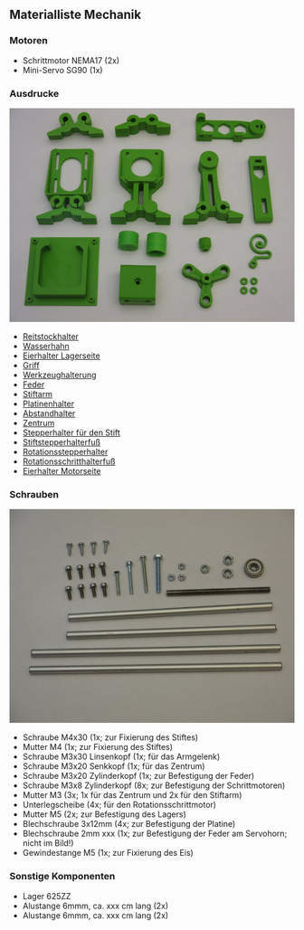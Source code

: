 ## Materialliste Mechanik

### Motoren
* Schrittmotor NEMA17 (2x)
* Mini-Servo SG90 (1x)

### Ausdrucke
![](./assembly/eb77-eh21-alle_druckteile-IMG_4913.JPG)
* [Reitstockhalter](./assembly/eb77-eh21_bauteil-01-IMG_4891.JPG)
* [Wasserhahn](./assembly/eb77-eh21_bauteil-02-IMG_4895.JPG)
* [Eierhalter Lagerseite](./assembly/eb77-eh21_bauteil-03-IMG_4907.JPG)
* [Griff](./assembly/eb77-eh21_bauteil-04-IMG_4899.JPG)
* [Werkzeughalterung](./assembly/eb77-eh21_bauteil-05-IMG_4897.JPG)
* [Feder](./assembly/eb77-eh21_bauteil-06-IMG_4902.JPG)
* [Stiftarm](./assembly/eb77-eh21_bauteil-07-IMG_4900.JPG)
* [Platinenhalter](./assembly/eb77-eh21_bauteil-08-IMG_4901.JPG)
* [Abstandhalter](./assembly/eb77-eh21_bauteil-09-IMG_4905.JPG)
* [Zentrum](./assembly/eb77-eh21_bauteil-10-IMG_4889.JPG)
* [Stepperhalter für den Stift](./assembly/eb77-eh21_bauteil-11-IMG_4884.JPG)
* [Stiftstepperhalterfuß](./assembly/eb77-eh21_bauteil-12-IMG_4893.JPG)
* [Rotationsstepperhalter](./assembly/eb77-eh21_bauteil-13-IMG_4885.JPG)
* [Rotationsschritthalterfuß](./assembly/eb77-eh21_bauteil-14-IMG_4894.JPG)
* [Eierhalter Motorseite](./assembly/eb77-eh21_bauteil-15-IMG_4910.JPG)

### Schrauben
![](./assembly/eb77-eh21-alle_metallteile-IMG_4916.JPG)
* Schraube M4x30 (1x; zur Fixierung des Stiftes)
* Mutter M4 (1x; zur Fixierung des Stiftes)
* Schraube M3x30 Linsenkopf (1x; für das Armgelenk)
* Schraube M3x20 Senkkopf (1x; für das Zentrum)
* Schraube M3x20 Zylinderkopf (1x; zur Befestigung der Feder)
* Schraube M3x8 Zylinderkopf (8x; zur Befestigung der Schrittmotoren)
* Mutter M3 (3x; 1x für das Zentrum und 2x für den Stiftarm)
* Unterlegscheibe (4x; für den Rotationsschrittmotor)
* Mutter M5 (2x; zur Befestigung des Lagers)
* Blechschraube 3x12mm (4x; zur Befestigung der Platine)
* Blechschraube 2mm xxx (1x; zur Befestigung der Feder am Servohorn; nicht im Bild!)
* Gewindestange M5 (1x; zur Fixierung des Eis)

### Sonstige Komponenten
* Lager 625ZZ
* Alustange 6mmm, ca. xxx cm lang (2x)
* Alustange 6mmm, ca. xxx cm lang (2x)
